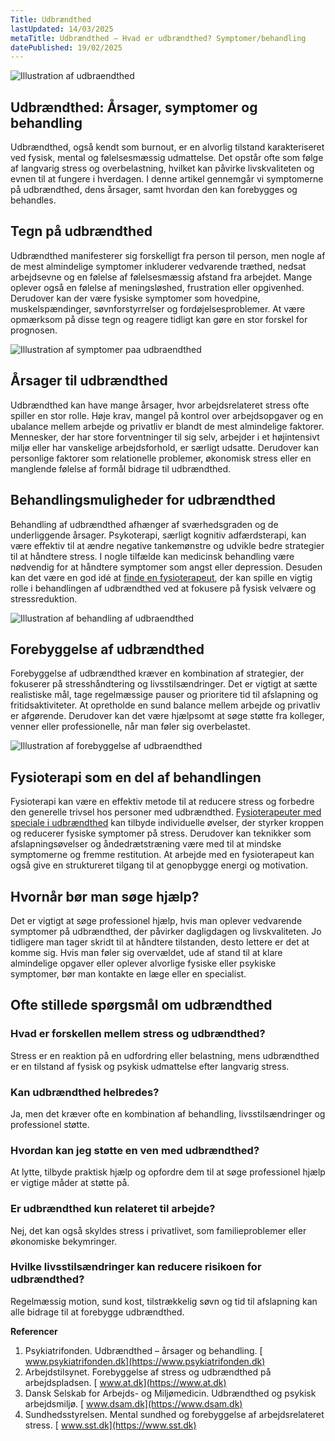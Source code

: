 ```yaml
---
Title: Udbrændthed
lastUpdated: 14/03/2025
metaTitle: Udbrændthed – Hvad er udbrændthed? Symptomer/behandling
datePublished: 19/02/2025
---
```


![Illustration af udbraendthed](/images/articles/udbraendthed-intro.webp)

## Udbrændthed: Årsager, symptomer og behandling

Udbrændthed, også kendt som burnout, er en alvorlig tilstand karakteriseret ved fysisk, mental og følelsesmæssig udmattelse. Det opstår ofte som følge af langvarig stress og overbelastning, hvilket kan påvirke livskvaliteten og evnen til at fungere i hverdagen. I denne artikel gennemgår vi symptomerne på udbrændthed, dens årsager, samt hvordan den kan forebygges og behandles.

## Tegn på udbrændthed

Udbrændthed manifesterer sig forskelligt fra person til person, men nogle af de mest almindelige symptomer inkluderer vedvarende træthed, nedsat arbejdsevne og en følelse af følelsesmæssig afstand fra arbejdet. Mange oplever også en følelse af meningsløshed, frustration eller opgivenhed. Derudover kan der være fysiske symptomer som hovedpine, muskelspændinger, søvnforstyrrelser og fordøjelsesproblemer. At være opmærksom på disse tegn og reagere tidligt kan gøre en stor forskel for prognosen.

![Illustration af symptomer paa udbraendthed](/images/articles/udbraendthed-symptomer.png)

## Årsager til udbrændthed

Udbrændthed kan have mange årsager, hvor arbejdsrelateret stress ofte spiller en stor rolle. Høje krav, mangel på kontrol over arbejdsopgaver og en ubalance mellem arbejde og privatliv er blandt de mest almindelige faktorer. Mennesker, der har store forventninger til sig selv, arbejder i et højintensivt miljø eller har vanskelige arbejdsforhold, er særligt udsatte. Derudover kan personlige faktorer som relationelle problemer, økonomisk stress eller en manglende følelse af formål bidrage til udbrændthed.

## Behandlingsmuligheder for udbrændthed

Behandling af udbrændthed afhænger af sværhedsgraden og de underliggende årsager. Psykoterapi, særligt kognitiv adfærdsterapi, kan være effektiv til at ændre negative tankemønstre og udvikle bedre strategier til at håndtere stress. I nogle tilfælde kan medicinsk behandling være nødvendig for at håndtere symptomer som angst eller depression. Desuden kan det være en god idé at [finde en fysioterapeut](https://www.fysfinder.dk/), der kan spille en vigtig rolle i behandlingen af udbrændthed ved at fokusere på fysisk velvære og stressreduktion.

![Illustration af behandling af udbraendthed](/images/articles/udbraendthed-behandling.webp)

## Forebyggelse af udbrændthed

Forebyggelse af udbrændthed kræver en kombination af strategier, der fokuserer på stresshåndtering og livsstilsændringer. Det er vigtigt at sætte realistiske mål, tage regelmæssige pauser og prioritere tid til afslapning og fritidsaktiviteter. At opretholde en sund balance mellem arbejde og privatliv er afgørende. Derudover kan det være hjælpsomt at søge støtte fra kolleger, venner eller professionelle, når man føler sig overbelastet.

![Illustration af forebyggelse af udbraendthed](/images/articles/udbraendthed-forebyggelse.png)

## Fysioterapi som en del af behandlingen

Fysioterapi kan være en effektiv metode til at reducere stress og forbedre den generelle trivsel hos personer med udbrændthed. [Fysioterapeuter med speciale i udbrændthed](https://www.fysfinder.dk/find/fysioterapeut/danmark/udbraendthed) kan tilbyde individuelle øvelser, der styrker kroppen og reducerer fysiske symptomer på stress. Derudover kan teknikker som afslapningsøvelser og åndedrætstræning være med til at mindske symptomerne og fremme restitution. At arbejde med en fysioterapeut kan også give en struktureret tilgang til at genopbygge energi og motivation.

## Hvornår bør man søge hjælp?

Det er vigtigt at søge professionel hjælp, hvis man oplever vedvarende symptomer på udbrændthed, der påvirker dagligdagen og livskvaliteten. Jo tidligere man tager skridt til at håndtere tilstanden, desto lettere er det at komme sig. Hvis man føler sig overvældet, ude af stand til at klare almindelige opgaver eller oplever alvorlige fysiske eller psykiske symptomer, bør man kontakte en læge eller en specialist.

## Ofte stillede spørgsmål om udbrændthed

### Hvad er forskellen mellem stress og udbrændthed?

Stress er en reaktion på en udfordring eller belastning, mens udbrændthed er en tilstand af fysisk og psykisk udmattelse efter langvarig stress.

### Kan udbrændthed helbredes?

Ja, men det kræver ofte en kombination af behandling, livsstilsændringer og professionel støtte.

### Hvordan kan jeg støtte en ven med udbrændthed?

At lytte, tilbyde praktisk hjælp og opfordre dem til at søge professionel hjælp er vigtige måder at støtte på.

### Er udbrændthed kun relateret til arbejde?

Nej, det kan også skyldes stress i privatlivet, som familieproblemer eller økonomiske bekymringer.

### Hvilke livsstilsændringer kan reducere risikoen for udbrændthed?

Regelmæssig motion, sund kost, tilstrækkelig søvn og tid til afslapning kan alle bidrage til at forebygge udbrændthed.

**Referencer**

1. Psykiatrifonden. Udbrændthed – årsager og behandling.
   [ www.psykiatrifonden.dk](https://www.psykiatrifonden.dk)
2. Arbejdstilsynet. Forebyggelse af stress og udbrændthed på arbejdspladsen.
   [ www.at.dk](https://www.at.dk)
3. Dansk Selskab for Arbejds- og Miljømedicin. Udbrændthed og psykisk arbejdsmiljø.
   [ www.dsam.dk](https://www.dsam.dk)
4. Sundhedsstyrelsen. Mental sundhed og forebyggelse af arbejdsrelateret stress.
   [ www.sst.dk](https://www.sst.dk)
